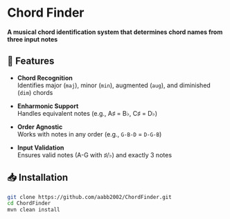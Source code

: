 # Chord Finder 

**A musical chord identification system that determines chord names from three input notes**

## 🎹 Features

- **Chord Recognition**  
  Identifies major (`maj`), minor (`min`), augmented (`aug`), and diminished (`dim`) chords

- **Enharmonic Support**  
  Handles equivalent notes (e.g., A♯ = B♭, C♯ = D♭)
- **Order Agnostic**  
  Works with notes in any order (e.g., `G-B-D` = `D-G-B`)
- **Input Validation**  
  Ensures valid notes (A-G with ♯/♭) and exactly 3 notes


## 📥 Installation
```bash
git clone https://github.com/aabb2002/ChordFinder.git
cd ChordFinder
mvn clean install
